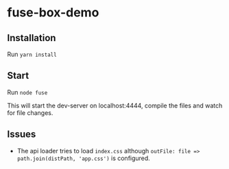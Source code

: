 # fuse-box-demo

## Installation
Run `yarn install`

## Start 
Run `node fuse`

This will start the dev-server on localhost:4444, compile the files and watch for file changes.

## Issues
- The api loader tries to load `index.css` although `outFile: file => path.join(distPath, 'app.css')` is configured.
